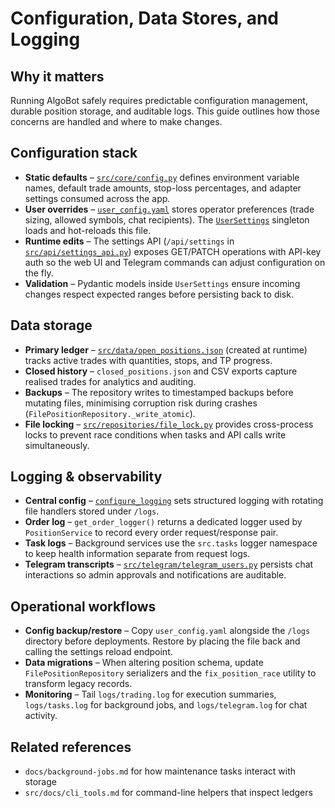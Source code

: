 # Configuration, Data Stores, and Logging

## Why it matters
Running AlgoBot safely requires predictable configuration management, durable position storage, and auditable logs. This guide outlines how those concerns are handled and where to make changes.

## Configuration stack
- **Static defaults** – [`src/core/config.py`](../core/config.py) defines environment variable names, default trade amounts, stop-loss percentages, and adapter settings consumed across the app.
- **User overrides** – [`user_config.yaml`](../user_config.yaml) stores operator preferences (trade sizing, allowed symbols, chat recipients). The [`UserSettings`](../core/user_settings.py) singleton loads and hot-reloads this file.
- **Runtime edits** – The settings API (`/api/settings` in [`src/api/settings_api.py`](../api/settings_api.py)) exposes GET/PATCH operations with API-key auth so the web UI and Telegram commands can adjust configuration on the fly.
- **Validation** – Pydantic models inside `UserSettings` ensure incoming changes respect expected ranges before persisting back to disk.

## Data storage
- **Primary ledger** – [`src/data/open_positions.json`](../data/) (created at runtime) tracks active trades with quantities, stops, and TP progress.
- **Closed history** – `closed_positions.json` and CSV exports capture realised trades for analytics and auditing.
- **Backups** – The repository writes to timestamped backups before mutating files, minimising corruption risk during crashes (`FilePositionRepository._write_atomic`).
- **File locking** – [`src/repositories/file_lock.py`](../repositories/file_lock.py) provides cross-process locks to prevent race conditions when tasks and API calls write simultaneously.

## Logging & observability
- **Central config** – [`configure_logging`](../core/logging_config.py) sets structured logging with rotating file handlers stored under `/logs`.
- **Order log** – `get_order_logger()` returns a dedicated logger used by `PositionService` to record every order request/response pair.
- **Task logs** – Background services use the `src.tasks` logger namespace to keep health information separate from request logs.
- **Telegram transcripts** – [`src/telegram/telegram_users.py`](../telegram/telegram_users.py) persists chat interactions so admin approvals and notifications are auditable.

## Operational workflows
- **Config backup/restore** – Copy `user_config.yaml` alongside the `/logs` directory before deployments. Restore by placing the file back and calling the settings reload endpoint.
- **Data migrations** – When altering position schema, update `FilePositionRepository` serializers and the `fix_position_race` utility to transform legacy records.
- **Monitoring** – Tail `logs/trading.log` for execution summaries, `logs/tasks.log` for background jobs, and `logs/telegram.log` for chat activity.

## Related references
- `docs/background-jobs.md` for how maintenance tasks interact with storage
- `src/docs/cli_tools.md` for command-line helpers that inspect ledgers